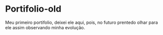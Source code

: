 # Portifolio-old

Meu primeiro portifolio, deixei ele aqui, pois, no futuro prentedo olhar para ele assim observando minha evolução.
